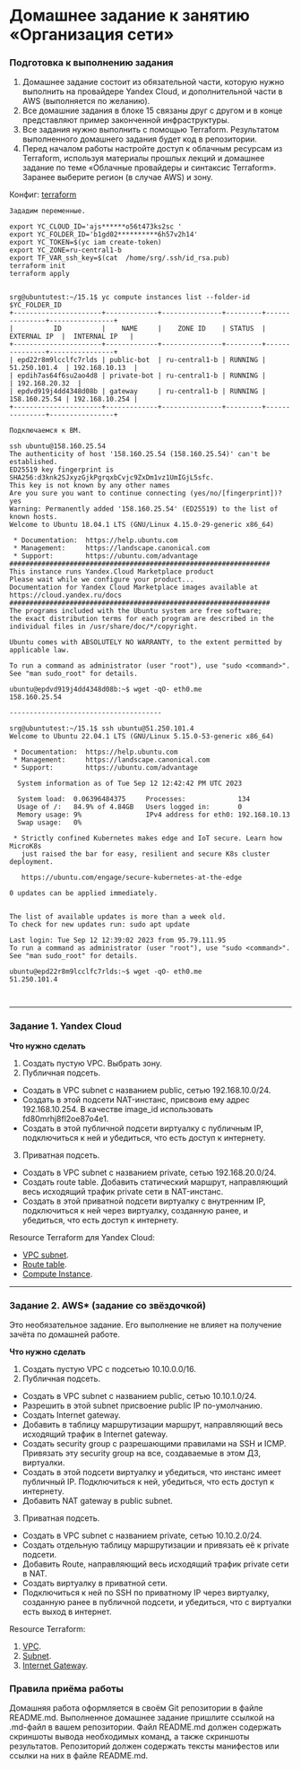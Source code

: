 # Домашнее задание к занятию «Организация сети»

### Подготовка к выполнению задания

1. Домашнее задание состоит из обязательной части, которую нужно выполнить на провайдере Yandex Cloud, и дополнительной части в AWS (выполняется по желанию). 
2. Все домашние задания в блоке 15 связаны друг с другом и в конце представляют пример законченной инфраструктуры.  
3. Все задания нужно выполнить с помощью Terraform. Результатом выполненного домашнего задания будет код в репозитории. 
4. Перед началом работы настройте доступ к облачным ресурсам из Terraform, используя материалы прошлых лекций и домашнее задание по теме «Облачные провайдеры и синтаксис Terraform». Заранее выберите регион (в случае AWS) и зону.

Конфиг: [terraform](terraform)
```
Зададим переменные.

export YC_CLOUD_ID='ajs******o56t473ks2sc '
export YC_FOLDER_ID='b1gd02**********6h57v2h14'
export YC_TOKEN=$(yc iam create-token)
export YC_ZONE=ru-central1-b
export TF_VAR_ssh_key=$(cat  /home/srg/.ssh/id_rsa.pub)
terraform init
terraform apply


srg@ubuntutest:~/15.1$ yc compute instances list --folder-id $YC_FOLDER_ID
+----------------------+-------------+---------------+---------+---------------+----------------+
|          ID          |    NAME     |    ZONE ID    | STATUS  |  EXTERNAL IP  |  INTERNAL IP   |
+----------------------+-------------+---------------+---------+---------------+----------------+
| epd22r8m9lcclfc7rlds | public-bot  | ru-central1-b | RUNNING | 51.250.101.4  | 192.168.10.13  |
| epdih7as64f6su2ao4d8 | private-bot | ru-central1-b | RUNNING |               | 192.168.20.32  |
| epdvd919j4dd4348d08b | gateway     | ru-central1-b | RUNNING | 158.160.25.54 | 192.168.10.254 |
+----------------------+-------------+---------------+---------+---------------+----------------+

Подключаемся к ВМ.

ssh ubuntu@158.160.25.54
The authenticity of host '158.160.25.54 (158.160.25.54)' can't be established.
ED25519 key fingerprint is SHA256:d3knk2SJxyzGjkPgrqxbCvjc9ZxDm1vz1UmIGjL5sfc.
This key is not known by any other names
Are you sure you want to continue connecting (yes/no/[fingerprint])? yes
Warning: Permanently added '158.160.25.54' (ED25519) to the list of known hosts.
Welcome to Ubuntu 18.04.1 LTS (GNU/Linux 4.15.0-29-generic x86_64)

 * Documentation:  https://help.ubuntu.com
 * Management:     https://landscape.canonical.com
 * Support:        https://ubuntu.com/advantage
#################################################################
This instance runs Yandex.Cloud Marketplace product
Please wait while we configure your product...
Documentation for Yandex Cloud Marketplace images available at https://cloud.yandex.ru/docs
#################################################################
The programs included with the Ubuntu system are free software;
the exact distribution terms for each program are described in the
individual files in /usr/share/doc/*/copyright.

Ubuntu comes with ABSOLUTELY NO WARRANTY, to the extent permitted by
applicable law.

To run a command as administrator (user "root"), use "sudo <command>".
See "man sudo_root" for details.

ubuntu@epdvd919j4dd4348d08b:~$ wget -qO- eth0.me
158.160.25.54

--------------------------------------

srg@ubuntutest:~/15.1$ ssh ubuntu@51.250.101.4
Welcome to Ubuntu 22.04.1 LTS (GNU/Linux 5.15.0-53-generic x86_64)

 * Documentation:  https://help.ubuntu.com
 * Management:     https://landscape.canonical.com
 * Support:        https://ubuntu.com/advantage

  System information as of Tue Sep 12 12:42:42 PM UTC 2023

  System load:  0.06396484375     Processes:             134
  Usage of /:   84.9% of 4.84GB   Users logged in:       0
  Memory usage: 9%                IPv4 address for eth0: 192.168.10.13
  Swap usage:   0%

 * Strictly confined Kubernetes makes edge and IoT secure. Learn how MicroK8s
   just raised the bar for easy, resilient and secure K8s cluster deployment.

   https://ubuntu.com/engage/secure-kubernetes-at-the-edge

0 updates can be applied immediately.


The list of available updates is more than a week old.
To check for new updates run: sudo apt update

Last login: Tue Sep 12 12:39:02 2023 from 95.79.111.95
To run a command as administrator (user "root"), use "sudo <command>".
See "man sudo_root" for details.

ubuntu@epd22r8m9lcclfc7rlds:~$ wget -qO- eth0.me
51.250.101.4



```

---
### Задание 1. Yandex Cloud 

**Что нужно сделать**

1. Создать пустую VPC. Выбрать зону.
2. Публичная подсеть.

 - Создать в VPC subnet с названием public, сетью 192.168.10.0/24.
 - Создать в этой подсети NAT-инстанс, присвоив ему адрес 192.168.10.254. В качестве image_id использовать fd80mrhj8fl2oe87o4e1.
 - Создать в этой публичной подсети виртуалку с публичным IP, подключиться к ней и убедиться, что есть доступ к интернету.
3. Приватная подсеть.
 - Создать в VPC subnet с названием private, сетью 192.168.20.0/24.
 - Создать route table. Добавить статический маршрут, направляющий весь исходящий трафик private сети в NAT-инстанс.
 - Создать в этой приватной подсети виртуалку с внутренним IP, подключиться к ней через виртуалку, созданную ранее, и убедиться, что есть доступ к интернету.

Resource Terraform для Yandex Cloud:

- [VPC subnet](https://registry.terraform.io/providers/yandex-cloud/yandex/latest/docs/resources/vpc_subnet).
- [Route table](https://registry.terraform.io/providers/yandex-cloud/yandex/latest/docs/resources/vpc_route_table).
- [Compute Instance](https://registry.terraform.io/providers/yandex-cloud/yandex/latest/docs/resources/compute_instance).

---
### Задание 2. AWS* (задание со звёздочкой)

Это необязательное задание. Его выполнение не влияет на получение зачёта по домашней работе.

**Что нужно сделать**

1. Создать пустую VPC с подсетью 10.10.0.0/16.
2. Публичная подсеть.

 - Создать в VPC subnet с названием public, сетью 10.10.1.0/24.
 - Разрешить в этой subnet присвоение public IP по-умолчанию.
 - Создать Internet gateway.
 - Добавить в таблицу маршрутизации маршрут, направляющий весь исходящий трафик в Internet gateway.
 - Создать security group с разрешающими правилами на SSH и ICMP. Привязать эту security group на все, создаваемые в этом ДЗ, виртуалки.
 - Создать в этой подсети виртуалку и убедиться, что инстанс имеет публичный IP. Подключиться к ней, убедиться, что есть доступ к интернету.
 - Добавить NAT gateway в public subnet.
3. Приватная подсеть.
 - Создать в VPC subnet с названием private, сетью 10.10.2.0/24.
 - Создать отдельную таблицу маршрутизации и привязать её к private подсети.
 - Добавить Route, направляющий весь исходящий трафик private сети в NAT.
 - Создать виртуалку в приватной сети.
 - Подключиться к ней по SSH по приватному IP через виртуалку, созданную ранее в публичной подсети, и убедиться, что с виртуалки есть выход в интернет.

Resource Terraform:

1. [VPC](https://registry.terraform.io/providers/hashicorp/aws/latest/docs/resources/vpc).
1. [Subnet](https://registry.terraform.io/providers/hashicorp/aws/latest/docs/resources/subnet).
1. [Internet Gateway](https://registry.terraform.io/providers/hashicorp/aws/latest/docs/resources/internet_gateway).

### Правила приёма работы

Домашняя работа оформляется в своём Git репозитории в файле README.md. Выполненное домашнее задание пришлите ссылкой на .md-файл в вашем репозитории.
Файл README.md должен содержать скриншоты вывода необходимых команд, а также скриншоты результатов.
Репозиторий должен содержать тексты манифестов или ссылки на них в файле README.md.
